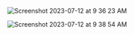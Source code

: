
![Screenshot 2023-07-12 at 9 36 23 AM](https://github.com/Chilam-Yim/somewhere/assets/101900770/e3eee1e2-2e31-4c75-8d2d-5dbd8b1668d3)

![Screenshot 2023-07-12 at 9 38 54 AM](https://github.com/Chilam-Yim/somewhere/assets/101900770/c5f598e8-6286-465a-bbeb-c34556d77668)
